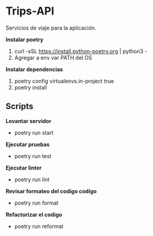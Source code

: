 # Trips-API
Servicios de viaje para la aplicación.

**Instalar poetry**
1. curl -sSL https://install.python-poetry.org | python3 -
2. Agregar a env var PATH del OS

**Instalar dependencias**
1. poetry config virtualenvs.in-project true
2. poetry install

## Scripts
**Levantar servidor**
- poetry run start

**Ejecutar pruebas**
- poetry run test

**Ejecutar linter**
- poetry run lint

**Revisar formateo del codigo codigo**
- poetry run format

**Refactorizar el codigo**
- poetry run reformat
